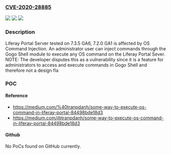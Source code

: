 ### [CVE-2020-28885](https://cve.mitre.org/cgi-bin/cvename.cgi?name=CVE-2020-28885)
![](https://img.shields.io/static/v1?label=Product&message=n%2Fa&color=blue)
![](https://img.shields.io/static/v1?label=Version&message=n%2Fa%20&color=brightgreen)
![](https://img.shields.io/static/v1?label=Vulnerability&message=n%2Fa&color=brightgreen)

### Description

Liferay Portal Server tested on 7.3.5 GA6, 7.2.0 GA1 is affected by OS Command Injection. An administrator user can inject commands through the Gogo Shell module to execute any OS command on the Liferay Portal Sever. NOTE: The developer disputes this as a vulnerability since it is a feature for administrators to access and execute commands in Gogo Shell and therefore not a design fla

### POC

#### Reference
- https://medium.com/%40tranpdanh/some-way-to-execute-os-command-in-liferay-portal-84498bde18d3
- https://medium.com/@tranpdanh/some-way-to-execute-os-command-in-liferay-portal-84498bde18d3

#### Github
No PoCs found on GitHub currently.

